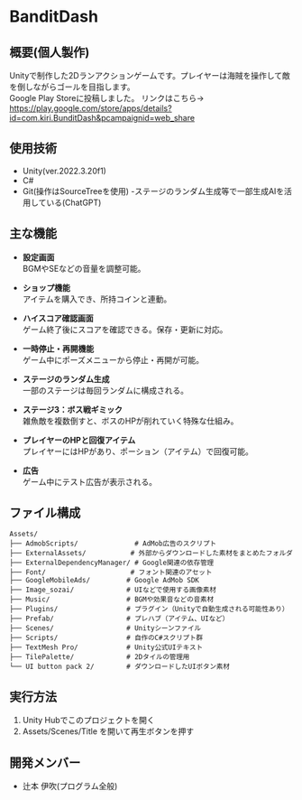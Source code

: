 # BanditDash

## 概要(個人製作)
Unityで制作した2Dランアクションゲームです。プレイヤーは海賊を操作して敵を倒しながらゴールを目指します。  
Google Play Storeに投稿しました。
リンクはこちら→ https://play.google.com/store/apps/details?id=com.kiri.BunditDash&pcampaignid=web_share

## 使用技術
- Unity(ver.2022.3.20f1)
- C#
- Git(操作はSourceTreeを使用)
-ステージのランダム生成等で一部生成AIを活用している(ChatGPT)

## 主な機能

- **設定画面**  
  BGMやSEなどの音量を調整可能。

- **ショップ機能**  
  アイテムを購入でき、所持コインと連動。

- **ハイスコア確認画面**  
  ゲーム終了後にスコアを確認できる。保存・更新に対応。

- **一時停止・再開機能**  
  ゲーム中にポーズメニューから停止・再開が可能。

- **ステージのランダム生成**  
  一部のステージは毎回ランダムに構成される。

- **ステージ3：ボス戦ギミック**  
  雑魚敵を複数倒すと、ボスのHPが削れていく特殊な仕組み。

- **プレイヤーのHPと回復アイテム**  
  プレイヤーにはHPがあり、ポーション（アイテム）で回復可能。

- **広告**  
  ゲーム中にテスト広告が表示される。

## ファイル構成

```
Assets/
├── AdmobScripts/              # AdMob広告のスクリプト
├── ExternalAssets/           # 外部からダウンロードした素材をまとめたフォルダ
├── ExternalDependencyManager/ # Google関連の依存管理
├── Font/                     # フォント関連のアセット
├── GoogleMobileAds/         # Google AdMob SDK
├── Image_sozai/             # UIなどで使用する画像素材
├── Music/                   # BGMや効果音などの音素材
├── Plugins/                 # プラグイン（Unityで自動生成される可能性あり）
├── Prefab/                  # プレハブ（アイテム、UIなど）
├── Scenes/                  # Unityシーンファイル
├── Scripts/                 # 自作のC#スクリプト群
├── TextMesh Pro/            # Unity公式UIテキスト
├── TilePalette/             # 2Dタイルの管理用
└── UI button pack 2/        # ダウンロードしたUIボタン素材
```


## 実行方法
1. Unity Hubでこのプロジェクトを開く
2. Assets/Scenes/Title を開いて再生ボタンを押す

## 開発メンバー
- 辻本 伊吹(プログラム全般)
